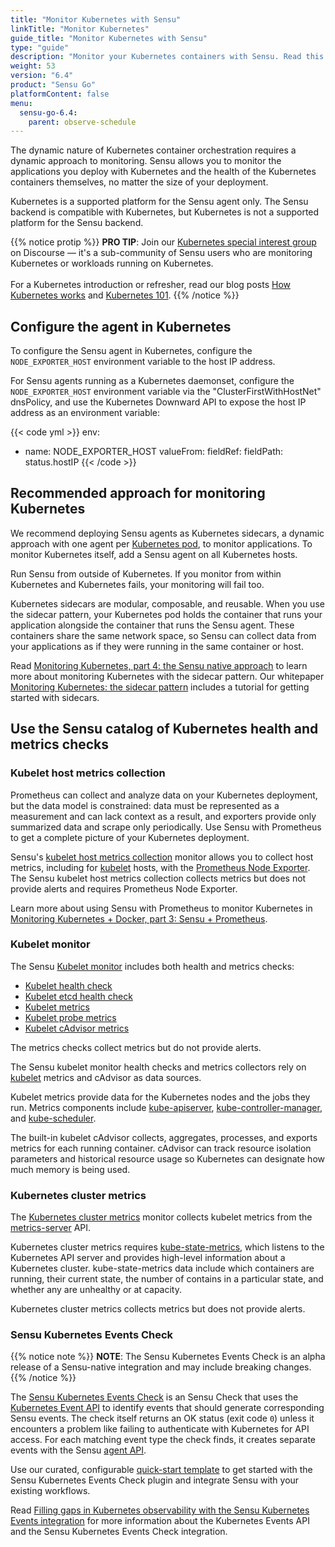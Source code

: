 ```yaml
---
title: "Monitor Kubernetes with Sensu"
linkTitle: "Monitor Kubernetes"
guide_title: "Monitor Kubernetes with Sensu"
type: "guide"
description: "Monitor your Kubernetes containers with Sensu. Read this guide to learn how."
weight: 53
version: "6.4"
product: "Sensu Go"
platformContent: false
menu:
  sensu-go-6.4:
    parent: observe-schedule
---
```


The dynamic nature of Kubernetes container orchestration requires a dynamic approach to monitoring.
Sensu allows you to monitor the applications you deploy with Kubernetes and the health of the Kubernetes containers themselves, no matter the size of your deployment.

Kubernetes is a supported platform for the Sensu agent only.
The Sensu backend is compatible with Kubernetes, but Kubernetes is not a supported platform for the Sensu backend.

{{% notice protip %}}
**PRO TIP**: Join our [Kubernetes special interest group](https://discourse.sensu.io/c/sensu-go/sig-kubernetes/33) on Discourse &mdash; it's a sub-community of Sensu users who are monitoring Kubernetes or workloads running on Kubernetes.<br><br>
For a Kubernetes introduction or refresher, read our blog posts [How Kubernetes works](https://sensu.io/blog/how-kubernetes-works) and [Kubernetes 101](https://sensu.io/blog/kubernetes-101).
{{% /notice %}}

## Configure the agent in Kubernetes

To configure the Sensu agent in Kubernetes, configure the `NODE_EXPORTER_HOST` environment variable to the host IP address.

For Sensu agents running as a Kubernetes daemonset, configure the `NODE_EXPORTER_HOST` environment variable via the "ClusterFirstWithHostNet" dnsPolicy, and use the Kubernetes Downward API to expose the host IP address as an environment variable:

{{< code yml >}}
env:
- name: NODE_EXPORTER_HOST
  valueFrom:
    fieldRef:
      fieldPath: status.hostIP
{{< /code >}}

## Recommended approach for monitoring Kubernetes

We recommend deploying Sensu agents as Kubernetes sidecars, a dynamic approach with one agent per [Kubernetes pod][2], to monitor applications.
To monitor Kubernetes itself, add a Sensu agent on all Kubernetes hosts.

Run Sensu from outside of Kubernetes.
If you monitor from within Kubernetes and Kubernetes fails, your monitoring will fail too.

Kubernetes sidecars are modular, composable, and reusable.
When you use the sidecar pattern, your Kubernetes pod holds the container that runs your application alongside the container that runs the Sensu agent.
These containers share the same network space, so Sensu can collect data from your applications as if they were running in the same container or host.

Read [Monitoring Kubernetes, part 4: the Sensu native approach][3] to learn more about monitoring Kubernetes with the sidecar pattern.
Our whitepaper [Monitoring Kubernetes: the sidecar pattern][4] includes a tutorial for getting started with sidecars.

## Use the Sensu catalog of Kubernetes health and metrics checks

### Kubelet host metrics collection

Prometheus can collect and analyze data on your Kubernetes deployment, but the data model is constrained: data must be represented as a measurement and can lack context as a result, and exporters provide only summarized data and scrape only periodically.
Use Sensu with Prometheus to get a complete picture of your Kubernetes deployment.

Sensu's [kubelet host metrics collection][10] monitor allows you to collect host metrics, including for [kubelet][20] hosts, with the [Prometheus Node Exporter][11].
The Sensu kubelet host metrics collection collects metrics but does not provide alerts and requires Prometheus Node Exporter.

Learn more about using Sensu with Prometheus to monitor Kubernetes in [Monitoring Kubernetes + Docker, part 3: Sensu + Prometheus][5].

### Kubelet monitor

The Sensu [Kubelet monitor][12] includes both health and metrics checks:
- [Kubelet health check][13]
- [Kubelet etcd health check][14]
- [Kubelet metrics][15]
- [Kubelet probe metrics][16]
- [Kubelet cAdvisor metrics][17]

The metrics checks collect metrics but do not provide alerts.

The Sensu kubelet monitor health checks and metrics collectors rely on [kubelet][20] metrics and cAdvisor as data sources.

Kubelet metrics provide data for the Kubernetes nodes and the jobs they run.
Metrics components include [kube-apiserver][19], [kube-controller-manager][22], and [kube-scheduler][21].

The built-in kubelet cAdvisor collects, aggregates, processes, and exports metrics for each running container.
cAdvisor can track resource isolation parameters and historical resource usage so Kubernetes can designate how much memory is being used.

### Kubernetes cluster metrics

The [Kubernetes cluster metrics][18] monitor collects kubelet metrics from the [metrics-server][23] API.

Kubernetes cluster metrics requires [kube-state-metrics][24], which listens to the Kubernetes API server and provides high-level information about a Kubernetes cluster.
kube-state-metrics data include which containers are running, their current state, the number of contains in a particular state, and whether any are unhealthy or at capacity.

Kubernetes cluster metrics collects metrics but does not provide alerts.

### Sensu Kubernetes Events Check

{{% notice note %}}
**NOTE**: The Sensu Kubernetes Events Check is an alpha release of a Sensu-native integration and may include breaking changes.
{{% /notice %}}

The [Sensu Kubernetes Events Check][25] is an  Sensu Check that uses the [Kubernetes Event API][26] to identify events that should generate corresponding Sensu events.
The check itself returns an OK status (exit code `0`) unless it encounters a problem like failing to authenticate with Kubernetes for API access.
For each matching event type the check finds, it creates separate events with the Sensu [agent API][7].

Use our curated, configurable [quick-start template][27] to get started with the Sensu Kubernetes Events Check plugin and integrate Sensu with your existing workflows.

Read [Filling gaps in Kubernetes observability with the Sensu Kubernetes Events integration][8] for more information about the Kubernetes Events API and the Sensu Kubernetes Events Check integration.


[1]: https://github.com/prometheus/node_exporter
[2]: https://kubernetes.io/docs/concepts/workloads/pods/
[3]: https://sensu.io/blog/monitoring-kubernetes-part-4-the-sensu-native-approach
[4]: https://sensu.io/resources/whitepaper/whitepaper-monitoring-kubernetes-the-sidecar-pattern
[5]: https://sensu.io/blog/monitoring-kubernetes-docker-part-3-sensu-prometheus
[6]: https://bonsai.sensu.io/assets/sensu/sensu-kubernetes-events
[7]: ../agent/#create-observability-events-using-the-agent-api
[8]: https://sensu.io/blog/filling-gaps-in-kubernetes-observability-with-the-sensu-kubernetes-events-integration
[9]: https://bonsai.sensu.io/assets/sensu-plugins/sensu-plugins-kubernetes
[10]: https://github.com/sensu/catalog/blob/main/monitors/node_exporter/node_exporter.yaml
[11]: https://prometheus.io/docs/guides/node-exporter/
[12]: https://github.com/sensu/catalog/blob/main/monitors/kubernetes/kubelet.yaml
[13]: https://github.com/sensu/catalog/blob/main/monitors/kubernetes/kubelet.yaml#L37-L53
[14]: https://github.com/sensu/catalog/blob/main/monitors/kubernetes/kubelet.yaml#L55-L72
[15]: https://github.com/sensu/catalog/blob/main/monitors/kubernetes/kubelet.yaml#L74-L97
[16]: https://github.com/sensu/catalog/blob/main/monitors/kubernetes/kubelet.yaml#L99-L122
[17]: https://github.com/sensu/catalog/blob/main/monitors/kubernetes/kubelet.yaml#L124-L147
[18]: https://github.com/sensu/catalog/blob/main/monitors/kubernetes/kube-state-metrics.yaml
[19]: hhttps://kubernetes.io/docs/reference/command-line-tools-reference/kube-apiserver/
[20]: https://kubernetes.io/docs/reference/command-line-tools-reference/kubelet/
[21]: https://kubernetes.io/docs/reference/command-line-tools-reference/kube-scheduler/
[22]: https://kubernetes.io/docs/reference/command-line-tools-reference/kube-controller-manager/
[23]: https://github.com/kubernetes-sigs/metrics-server
[24]: https://github.com/kubernetes/kube-state-metrics
[25]: https://bonsai.sensu.io/assets/sensu/sensu-kubernetes-events
[26]: https://v1-18.docs.kubernetes.io/docs/reference/generated/kubernetes-api/v1.18/#event-v1-core
[27]: https://github.com/sensu/catalog/blob/main/monitors/kubernetes/events/sensu-kubernetes-events.yaml
